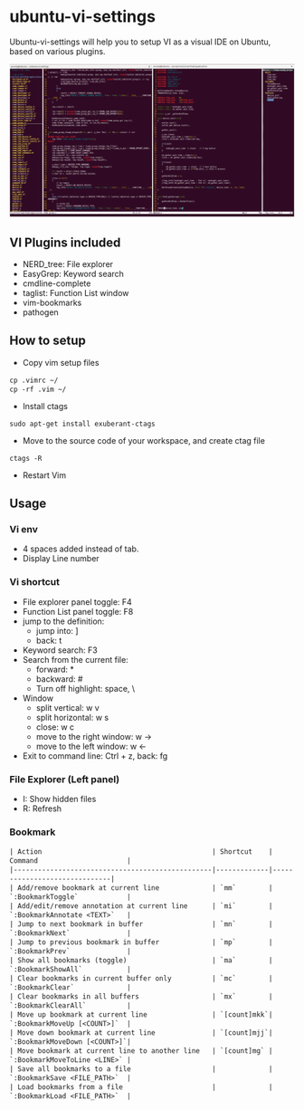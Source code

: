 # ubuntu-vi-settings

Ubuntu-vi-settings will help you to setup VI as a visual IDE on Ubuntu,
based on various plugins. 

<p align="center">
  <img src="https://github.com/woody2097/ubuntu-vi-settings/blob/master/ubuntu-vi-settings.png" alt="Screen shot" width="1080px"> 
</p>


## VI Plugins included
* NERD_tree: File explorer
* EasyGrep: Keyword search
* cmdline-complete
* taglist: Function List window
* vim-bookmarks
* pathogen

## How to setup

* Copy vim setup files 
```
cp .vimrc ~/
cp -rf .vim ~/
```

* Install ctags 
```
sudo apt-get install exuberant-ctags
```

* Move to the source code of your workspace, and create ctag file
```
ctags -R
```

* Restart Vim


## Usage

### Vi env  
* 4 spaces added instead of tab.
* Display Line number

### Vi shortcut
* File explorer panel toggle: F4
* Function List panel toggle: F8
* jump to the definition: 
  * jump into: ] 
  * back: t
* Keyword search: F3 
* Search from the current file: 
  * forward: *
  * backward: #
  * Turn off highlight: space, \    
* Window
  * split vertical: w v
  * split horizontal: w s 
  * close: w c
  * move to the right window: w -> 
  * move to the left window: w <-
* Exit to command line: Ctrl + z, back: fg


### File Explorer (Left panel)
* I: Show hidden files
* R: Refresh

### Bookmark
``` 
| Action                                          | Shortcut    | Command                      |   
|-------------------------------------------------|-------------|------------------------------|
| Add/remove bookmark at current line             | `mm`        | `:BookmarkToggle`            |   
| Add/edit/remove annotation at current line      | `mi`        | `:BookmarkAnnotate <TEXT>`   |   
| Jump to next bookmark in buffer                 | `mn`        | `:BookmarkNext`              |   
| Jump to previous bookmark in buffer             | `mp`        | `:BookmarkPrev`              |   
| Show all bookmarks (toggle)                     | `ma`        | `:BookmarkShowAll`           |   
| Clear bookmarks in current buffer only          | `mc`        | `:BookmarkClear`             |   
| Clear bookmarks in all buffers                  | `mx`        | `:BookmarkClearAll`          |   
| Move up bookmark at current line                | `[count]mkk`| `:BookmarkMoveUp [<COUNT>]`  |
| Move down bookmark at current line              | `[count]mjj`| `:BookmarkMoveDown [<COUNT>]`|
| Move bookmark at current line to another line   | `[count]mg` | `:BookmarkMoveToLine <LINE>` |
| Save all bookmarks to a file                    |             | `:BookmarkSave <FILE_PATH>`  |
| Load bookmarks from a file                      |             | `:BookmarkLoad <FILE_PATH>`  |
```



